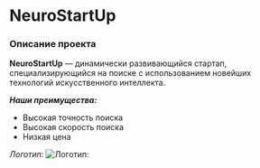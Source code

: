 # NeuroStartUp
### Описание проекта
**NeuroStartUp** — динамически развивающийся стартап, специализирующийся на поиске с использованием новейших технологий искусственного интеллекта.

 ***Наши преимущества:***
* Высокая точность поиска
* Высокая скорость поиска
* Низкая цена

*Логотип:*
![Логотип:](https://camo.githubusercontent.com/c6727c717cad1e4820481abb87524f90782445c5/68747470733a2f2f692e696d6775722e636f6d2f495a4f525769492e706e67)
